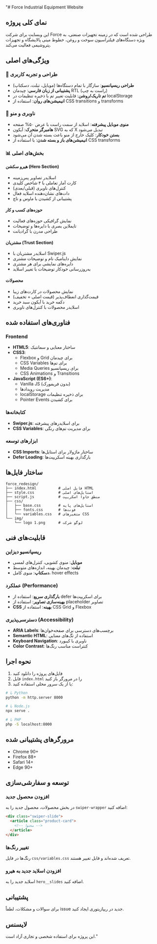 "# Force Industrial Equipment Website

## نمای کلی پروژه

این وبسایت برای شرکت Force طراحی شده است که در زمینه تجهیزات صنعتی، به ویژه دستگاه‌های فیلتراسیون سوخت و روغن، خطوط مینی پالایشگاه و تجهیزات پتروشیمی فعالیت می‌کند.

## ویژگی‌های اصلی

### 🎨 طراحی و تجربه کاربری

- **طراحی ریسپانسیو**: سازگار با تمام دستگاه‌ها (موبایل، تبلت، دسکتاپ)
- **پشتیبانی از زبان فارسی**: چیدمان RTL (راست به چپ)
- **تم تاریک/روشن**: قابلیت تغییر تم با ذخیره تنظیمات در localStorage
- **انیمیشن‌های روان**: استفاده از CSS transitions و transforms

### 🧭 ناوبری و منو

- **منوی موبایل پیشرفته**: اسلاید از سمت راست با عرض ۵۰% صفحه
- **هامبرگر متحرک**: آیکون SVG که به X تبدیل می‌شود
- **بستن خودکار**: کلیک خارج از منو باعث بسته شدن آن می‌شود
- **انیمیشن‌های باز و بسته شدن**: با استفاده از CSS transforms

### 📊 بخش‌های اصلی

#### هیرو سکشن (Hero Section)

- اسلایدر تصاویر پس‌زمینه
- کارت آمار تعاملی با ۴ شاخص کلیدی
- کنترل‌های ناوبری (قبلی/بعدی)
- دات‌های نشان‌دهنده اسلاید فعال
- پشتیبانی از کشیدن با ماوس و تاچ

#### حوزه‌های کسب و کار

- نمایش گرافیکی حوزه‌های فعالیت
- تایملاین بصری با دایره‌ها و توضیحات
- طراحی مدرن با گرادیانت

#### مشتریان (Trust Section)

- اسلایدر مشتریان با Swiper.js
- نمایش داینامیک نام و توضیحات مشتری
- دایره‌های نمایشی برای هر مشتری
- به‌روزرسانی خودکار توضیحات با تغییر اسلاید

#### محصولات

- نمایش محصولات در کارت‌های زیبا
- قیمت‌گذاری انعطاف‌پذیر (قیمت اصلی + تخفیف)
- دکمه خرید با آیکون سبد خرید
- اسلایدر محصولات با کنترل‌های ناوبری

## فناوری‌های استفاده شده

### Frontend

- **HTML5**: ساختار معنایی و سمانتیک
- **CSS3**:
  - Flexbox و Grid برای چیدمان
  - CSS Variables برای تم‌ها
  - Media Queries برای ریسپانسیو
  - CSS Animations و Transitions
- **JavaScript (ES6+)**:
  - Vanilla JS (بدون فریمورک)
  - مدیریت رویدادها
  - localStorage برای ذخیره تنظیمات
  - Pointer Events برای کشیدن

### کتابخانه‌ها

- **Swiper.js**: برای اسلایدرهای پیشرفته
- **CSS Variables**: برای مدیریت تم‌های رنگی

### ابزارهای توسعه

- **CSS Imports**: ساختار ماژولار برای استایل‌ها
- **Defer Loading**: بارگذاری بهینه اسکریپت‌ها

## ساختار فایل‌ها

```
force_redesign/
├── index.html          # فایل اصلی HTML
├── style.css           # استایل‌های اصلی
├── script.js           # منطق جاوا اسکریپت
├── css/
│   ├── base.css        # استایل‌های پایه
│   ├── fonts.css       # فونت‌ها
│   └── variables.css   # متغیرهای CSS
└── img/
    └── logo 1.png      # لوگو شرکت
```

## قابلیت‌های فنی

### ریسپانسیو دیزاین

- **موبایل**: منوی کشویی، کنترل‌های لمسی
- **تبلت**: چیدمان بهینه، اندازه‌های متوسط
- **دسکتاپ**: منوی کامل، hover effects

### عملکرد (Performance)

- **بارگذاری سریع**: استفاده از defer برای اسکریپت‌ها
- **بهینه‌سازی تصاویر**: استفاده از placeholder تصاویر
- **CSS بهینه**: استفاده از CSS Grid و Flexbox

### دسترسی‌پذیری (Accessibility)

- **ARIA Labels**: برچسب‌های دسترسی برای صفحه‌خوان‌ها
- **Semantic HTML**: استفاده از تگ‌های معنایی
- **Keyboard Navigation**: ناوبری با کیبورد
- **Color Contrast**: کنتراست مناسب رنگ‌ها

## نحوه اجرا

1. فایل‌های پروژه را دانلود کنید
2. فایل `index.html` را در مرورگر باز کنید
3. یا از یک سرور محلی استفاده کنید:

```bash
# با Python
python -m http.server 8000

# با Node.js
npx serve .

# با PHP
php -S localhost:8000
```

## مرورگرهای پشتیبانی شده

- Chrome 90+
- Firefox 88+
- Safari 14+
- Edge 90+

## توسعه و سفارشی‌سازی

### افزودن محصول جدید

در بخش محصولات، محصول جدید را به `swiper-wrapper` اضافه کنید:

```html
<div class="swiper-slide">
  <article class="product-card">
    <!-- محتوا -->
  </article>
</div>
```

### تغییر رنگ‌ها

رنگ‌ها در فایل `css/variables.css` تعریف شده‌اند و قابل تغییر هستند.

### افزودن اسلاید جدید به هیرو

اسلاید جدید را به `hero__slides` اضافه کنید.

## پشتیبانی

برای سوالات و مشکلات، لطفاً issue جدید در ریپازیتوری ایجاد کنید.

## لایسنس

این پروژه برای استفاده شخصی و تجاری آزاد است."
